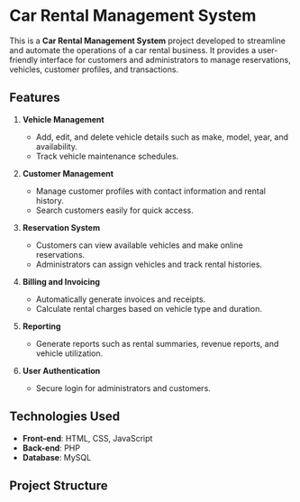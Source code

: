 # Car Rental Management System

This is a **Car Rental Management System** project developed to streamline and automate the operations of a car rental business. It provides a user-friendly interface for customers and administrators to manage reservations, vehicles, customer profiles, and transactions.

## Features

1. **Vehicle Management**
   - Add, edit, and delete vehicle details such as make, model, year, and availability.
   - Track vehicle maintenance schedules.

2. **Customer Management**
   - Manage customer profiles with contact information and rental history.
   - Search customers easily for quick access.

3. **Reservation System**
   - Customers can view available vehicles and make online reservations.
   - Administrators can assign vehicles and track rental histories.

4. **Billing and Invoicing**
   - Automatically generate invoices and receipts.
   - Calculate rental charges based on vehicle type and duration.

5. **Reporting**
   - Generate reports such as rental summaries, revenue reports, and vehicle utilization.

6. **User Authentication**
   - Secure login for administrators and customers.

## Technologies Used

- **Front-end**: HTML, CSS, JavaScript
- **Back-end**: PHP
- **Database**: MySQL

## Project Structure

